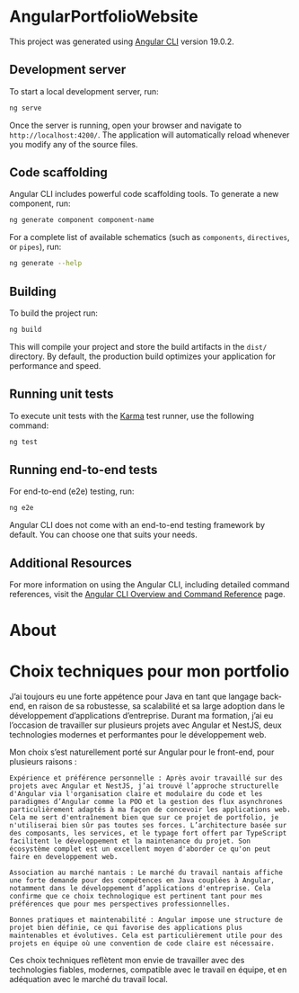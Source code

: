 # AngularPortfolioWebsite

This project was generated using [Angular CLI](https://github.com/angular/angular-cli) version 19.0.2.

## Development server

To start a local development server, run:

```bash
ng serve
```

Once the server is running, open your browser and navigate to `http://localhost:4200/`. The application will automatically reload whenever you modify any of the source files.

## Code scaffolding

Angular CLI includes powerful code scaffolding tools. To generate a new component, run:

```bash
ng generate component component-name
```

For a complete list of available schematics (such as `components`, `directives`, or `pipes`), run:

```bash
ng generate --help
```

## Building

To build the project run:

```bash
ng build
```

This will compile your project and store the build artifacts in the `dist/` directory. By default, the production build optimizes your application for performance and speed.

## Running unit tests

To execute unit tests with the [Karma](https://karma-runner.github.io) test runner, use the following command:

```bash
ng test
```

## Running end-to-end tests

For end-to-end (e2e) testing, run:

```bash
ng e2e
```

Angular CLI does not come with an end-to-end testing framework by default. You can choose one that suits your needs.

## Additional Resources

For more information on using the Angular CLI, including detailed command references, visit the [Angular CLI Overview and Command Reference](https://angular.dev/tools/cli) page.

# About

# Choix techniques pour mon portfolio

J’ai toujours eu une forte appétence pour Java en tant que langage back-end, en raison de sa robustesse, sa scalabilité et sa large adoption dans le développement d’applications d’entreprise. Durant ma formation, j’ai eu l’occasion de travailler sur plusieurs projets avec Angular et NestJS, deux technologies modernes et performantes pour le développement web.

Mon choix s’est naturellement porté sur Angular pour le front-end, pour plusieurs raisons :

    Expérience et préférence personnelle : Après avoir travaillé sur des projets avec Angular et NestJS, j’ai trouvé l’approche structurelle d'Angular via l'organisation claire et modulaire du code et les paradigmes d’Angular comme la POO et la gestion des flux asynchrones particulièrement adaptés à ma façon de concevoir les applications web. Cela me sert d'entraînement bien que sur ce projet de portfolio, je n'utiliserai bien sûr pas toutes ses forces. L’architecture basée sur des composants, les services, et le typage fort offert par TypeScript facilitent le développement et la maintenance du projet. Son écosystème complet est un excellent moyen d'aborder ce qu'on peut faire en developpement web.

    Association au marché nantais : Le marché du travail nantais affiche une forte demande pour des compétences en Java couplées à Angular, notamment dans le développement d’applications d'entreprise. Cela confirme que ce choix technologique est pertinent tant pour mes préférences que pour mes perspectives professionnelles.

    Bonnes pratiques et maintenabilité : Angular impose une structure de projet bien définie, ce qui favorise des applications plus maintenables et évolutives. Cela est particulièrement utile pour des projets en équipe où une convention de code claire est nécessaire.

Ces choix techniques reflètent mon envie de travailler avec des technologies fiables, modernes, compatible avec le travail en équipe, et en adéquation avec le marché du travail local.